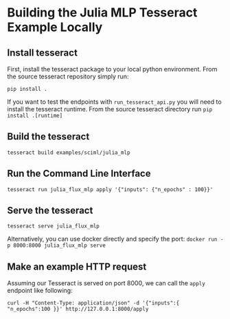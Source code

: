 # Building the Julia MLP Tesseract Example Locally

## Install tesseract
First, install the tesseract package to your local python environment. From the
source tesseract repository simply run:
```
pip install .
```
If you want to test the endpoints with `run_tesseract_api.py` you will need to install the tesseract runtime. From the source tesseract directory run `pip install .[runtime]`

## Build the tesseract
```
tesseract build examples/sciml/julia_mlp
```

## Run the Command Line Interface
```
tesseract run julia_flux_mlp apply '{"inputs": {"n_epochs" : 100}}'
```

## Serve the tesseract
```
tesseract serve julia_flux_mlp
```
Alternatively, you can use docker directly and specify the port: `docker run -p 8000:8000 julia_flux_mlp serve`

## Make an example HTTP request
Assuming our Tesseract is served on port 8000, we can call the `apply` endpoint like following:
```
curl -H "Content-Type: application/json" -d '{"inputs":{ "n_epochs":100 }}' http://127.0.0.1:8000/apply
```
